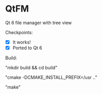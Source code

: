# QtFM
Qt 6 file manager with tree view

Checkpoints:

- [x] It works!
- [x] Ported to Qt 6

Build:

"mkdir build && cd build"

"cmake -DCMAKE_INSTALL_PREFIX=/usr .."

"make"
